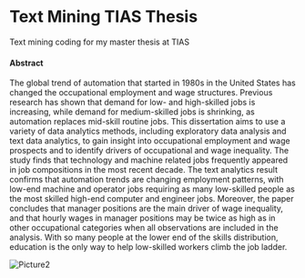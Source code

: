 # Text Mining TIAS Thesis
Text mining coding for my master thesis at TIAS<br/>
#### Abstract
The global trend of automation that started in 1980s in the United States has changed the occupational employment and wage structures. Previous research has shown that demand for low- and high-skilled jobs is increasing, while demand for medium-skilled jobs is shrinking, as automation replaces mid-skill routine jobs.  This dissertation aims to use a variety of data analytics methods, including exploratory data analysis and text data analytics, to gain insight into occupational employment and wage prospects and to identify drivers of occupational and wage inequality. The study finds that technology and machine related jobs frequently appeared in job compositions in the most recent decade. The text analytics result confirms that automation trends are changing employment patterns, with low-end machine and operator jobs requiring as many low-skilled people as the most skilled high-end computer and engineer jobs. Moreover, the paper concludes that manager positions are the main driver of wage inequality, and that hourly wages in manager positions may be twice as high as in other occupational categories when all observations are included in the analysis. With so many people at the lower end of the skills distribution, education is the only way to help low-skilled workers climb the job ladder.

![Picture2](https://user-images.githubusercontent.com/61847185/187027349-b1b8a69f-b945-4588-a005-09215a78d0cf.png)
